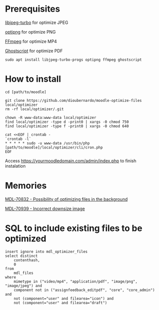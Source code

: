 # Prerequisites

[libjpeg-turbo](https://libjpeg-turbo.org/) for optimize JPEG

[optipng](http://optipng.sourceforge.net/) for optimize PNG

[FFmpeg](https://ffmpeg.org/) for optimize MP4

[Ghostscript](https://www.ghostscript.com/) for optimize PDF

```
sudo apt install libjpeg-turbo-progs optipng ffmpeg ghostscript
```

# How to install

```
cd [path/to/moodle]

git clone https://github.com/dioubernardo/moodle-optimize-files local/optimizer
rm -rf local/optimizer/.git

chown -R www-data:www-data local/optimizer
find local/optimizer -type d -print0 | xargs -0 chmod 750
find local/optimizer -type f -print0 | xargs -0 chmod 640

cat <<EOF | crontab -
`crontab -l`
* * * * * sudo -u www-data /usr/bin/php [path/to/moodle]/local/optimizer/cli/cron.php
EOF
```
Access https://yourmoodledomain.com/admin/index.php to finish instalation

# Memories

[MDL-70832 - Possibility of optimizing files in the background](https://tracker.moodle.org/browse/MDL-70832)

[MDL-70939 - Incorrect downsize image](https://tracker.moodle.org/browse/MDL-70939)

# SQL to include existing files to be optimized

```
insert ignore into mdl_optimizer_files
select distinct
    contenthash,
    0
from
    mdl_files
where
    mimetype in ("video/mp4", "application/pdf", "image/png", "image/jpeg") and
    component not in ("assignfeedback_editpdf", "core", "core_admin") and
    not (component="user" and filearea="icon") and
    not (component="user" and filearea="draft")
```